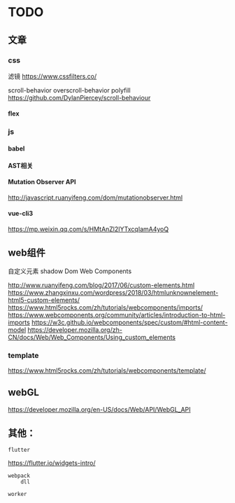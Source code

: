 # TODO


## 文章

### css 

滤镜 https://www.cssfilters.co/

scroll-behavior
overscroll-behavior
polyfill https://github.com/DylanPiercey/scroll-behaviour

#### flex 


### js

#### babel

#### AST相关

#### Mutation Observer API
http://javascript.ruanyifeng.com/dom/mutationobserver.html


#### vue-cli3
https://mp.weixin.qq.com/s/HMtAnZl2IYTxcqIamA4yoQ


## web组件
自定义元素
shadow Dom
Web Components

http://www.ruanyifeng.com/blog/2017/06/custom-elements.html
https://www.zhangxinxu.com/wordpress/2018/03/htmlunknownelement-html5-custom-elements/
https://www.html5rocks.com/zh/tutorials/webcomponents/imports/
https://www.webcomponents.org/community/articles/introduction-to-html-imports
https://w3c.github.io/webcomponents/spec/custom/#html-content-model
https://developer.mozilla.org/zh-CN/docs/Web/Web_Components/Using_custom_elements


### template
https://www.html5rocks.com/zh/tutorials/webcomponents/template/

## webGL
https://developer.mozilla.org/en-US/docs/Web/API/WebGL_API


## 其他：
	flutter 
https://flutter.io/widgets-intro/

	webpack
		dll

	worker

